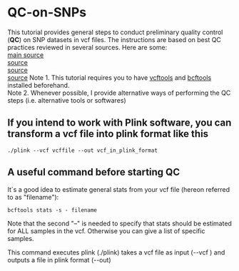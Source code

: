 # QC-on-SNPs
This tutorial provides general steps to conduct preliminary quality control (**QC**) on SNP datasets in vcf files. The instructions are based on best QC practices reviewed in several sources. Here are some:  
[main source](https://doi.org/10.1002/sim.6605)  
[source](https://currentprotocols.onlinelibrary.wiley.com/doi/10.1002/0471142905.hg0119s68)  
[source](https://pubmed.ncbi.nlm.nih.gov/29484742/)  
[source](https://onlinelibrary.wiley.com/doi/10.1002/gepi.20516)
Note 1. This tutorial requires you to have [vcftools](https://vcftools.github.io/man_latest.html) and [bcftools](https://samtools.github.io/bcftools/) installed beforehand.  
Note 2. Whenever possible, I provide alternative ways of performing the QC steps (i.e. alternative tools or softwares)  
## If you intend to work with Plink software, you can transform a vcf file into plink format like this
```
./plink --vcf vcffile --out vcf_in_plink_format
```
## A useful command before starting QC
It´s a good idea to estimate general stats from your vcf file (hereon referred to as "filename"):
```
bcftools stats -s - filename
```
Note that the second "–" is needed to specify that stats should be estimated for ALL samples in the vcf. Otherwise you can give a list of specific samples. 

This command executes plink (./plink) takes a vcf file as input (--vcf ) and outputs a file in plink format (--out)

